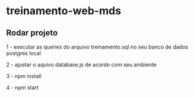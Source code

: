 # treinamento-web-mds

## Rodar projeto
1 - executar as queries do arquivo treinamento.sql no seu banco de dados postgres local

2 - ajustar o aquivo database.js de acordo com seu ambiente

3 - npm install

4 - npm start 

